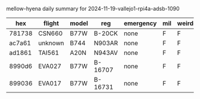 mellow-hyena daily summary for 2024-11-19-vallejo1-rpi4a-adsb-1090

|hex|flight|model|reg|emergency|mil|weirdo|
|--|--|--|--|--|--|--|
|781738|CSN660|B77W|B-20CK|none|F|F|
|ac7a61|unknown|B744|N903AR|none|F|F|
|ad1861|TAI561|A20N|N943AV|none|F|F|
|8990d6|EVA027|B77W|B-16707|none|F|F|
|899036|EVA017|B77W|B-16731|none|F|F|
